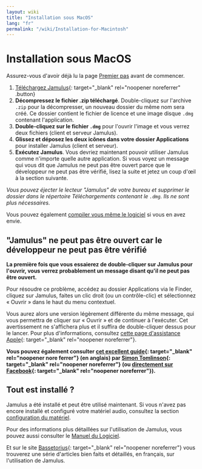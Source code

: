```yaml
---
layout: wiki
title: "Installation sous MacOS"
lang: "fr"
permalink: "/wiki/Installation-for-Macintosh"
---
```


# Installation sous MacOS

Assurez-vous d'avoir déjà lu la page [Premier pas](Getting-Started) avant de commencer.

1. [Téléchargez Jamulus](https://sourceforge.net/projects/llcon/files/latest/download){: target="_blank" rel="noopener noreferrer" .button}
1. **Décompressez le fichier .zip téléchargé**. Double-cliquez sur l'archive `.zip` pour la décompresser, un nouveau dossier du même nom sera créé. Ce dossier contient le fichier de licence et une image disque `.dmg` contenant l'application.
1. **Double-cliquez sur le fichier `.dmg`** pour l'ouvrir l'image et vous verrez deux fichiers (client et serveur Jamulus).
1. **Glissez et déposez les deux icônes dans votre dossier Applications** pour installer Jamulus (client et serveur).
1. **Exécutez Jamulus**. Vous devriez maintenant pouvoir utiliser Jamulus comme n'importe quelle autre application. Si vous voyez un message qui vous dit que Jamulus ne peut pas être ouvert parce que le développeur ne peut pas être vérifié, lisez la suite et jetez un coup d'œil à la section suivante.

_Vous pouvez éjecter le lecteur "Jamulus" de votre bureau et supprimer le dossier dans le répertoire Téléchargements contenant le `.dmg`. Ils ne sont plus nécessaires._

Vous pouvez également [compiler vous même le logiciel](Compiling) si vous en avez envie.

## "Jamulus" ne peut pas être ouvert car le développeur ne peut pas être vérifié

**La première fois que vous essaierez de double-cliquer sur Jamulus pour l'ouvrir, vous verrez probablement un message disant qu'il ne peut pas être ouvert.**

Pour résoudre ce problème, accédez au dossier Applications via le Finder, cliquez sur Jamulus, faites un clic droit (ou un contrôle-clic) et sélectionnez « Ouvrir » dans le haut du menu contextuel.

Vous aurez alors une version légèrement différente du même message, qui vous permettra de cliquer sur « Ouvrir » et de continuer à l'exécuter. Cet avertissement ne s'affichera plus et il suffira de double-cliquer dessus pour le lancer. Pour plus d'informations, consultez [cette page d'assistance Apple](https://support.apple.com/fr-fr/guide/mac-help/mh40616/mac){: target="_blank" rel="noopener noreferrer"}.

**Vous pouvez également consulter [cet excellent guide](http://web.archive.org/web/20200406181452/https://www.facebook.com/notes/jamulus-online-musicianssingers-jamming/idiots-guide-to-jamulus-app/510044532903831/){: target="_blank" rel="noopener nore ferrer"} (en anglais) par [Simon Tomlinson](https://www.facebook.com/simon.james.tomlinson?eid=ARBQoY3KcZAtS3pGdLJuqvQTeRSOo4gHdQZT7nNzOt1oPMGgZ4_3GERe-rOyH5PxsSHVYYXjWwcqd71a){: target="_blank" rel="noopener noreferrer"} (ou [directement sur Facebook](https://www.facebook.com/notes/jamulus-online-musicianssingers-jamming/idiots-guide-to-jamulus-app/510044532903831/){: target="_blank" rel="noopener noreferrer"}).**

## Tout est installé ?

Jamulus a été installé et peut être utilisé maintenant. Si vous n'avez pas encore installé et configuré votre matériel audio, consultez la section [configuration du matériel](Hardware-Setup).

Pour des informations plus détaillées sur l'utilisation de Jamulus, vous pouvez aussi consulter le [Manuel du Logiciel](Software-Manual).

Et sur le site [Bassetorius](https://www.bassetorius.fr/applications/jamulus/){: target="_blank" rel="noopener noreferrer"} vous trouverez une série d'articles bien faits et détaillés, en français, sur l'utilisation de Jamulus.
